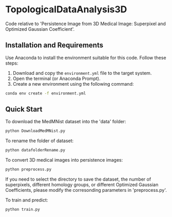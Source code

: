 # TopologicalDataAnalysis3D
Code relative to 'Persistence Image from 3D Medical Image: Superpixel and Optimized Gaussian Coefficient'.

## Installation and Requirements
Use Anaconda to install the environment suitable for this code. Follow these steps:

1. Download and copy the `environment.yml` file to the target system.
2. Open the terminal (or Anaconda Prompt).
3. Create a new environment using the following command:
  ```bash
conda env create -f environment.yml
  ```

## Quick Start
To download the MedMNist dataset into the 'data' folder:
```bash
python DownloadMedMNist.py
```
To rename the folder of dataset:
```bash
python datafolderRename.py
```
To convert 3D medical images into persistence images:
```bash
python preprocess.py
```
If you need to select the directory to save the dataset, the number of superpixels, different homology groups, or different Optimized Gaussian Coefficients, please modify the corresonding parameters in 'preprocess.py'.

To train and predict:
```bash
python train.py
```
